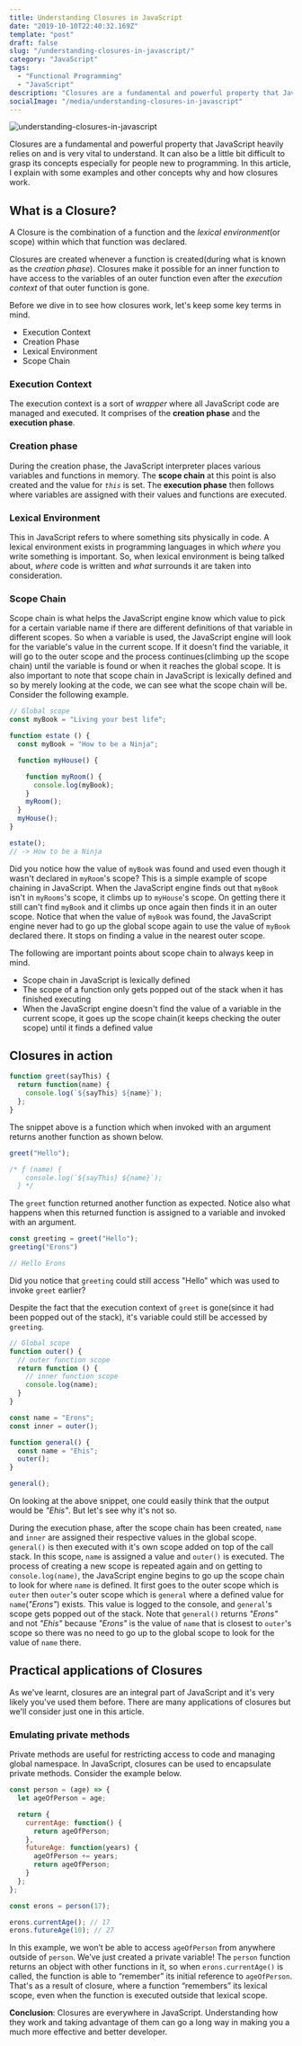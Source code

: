 ```yaml
---
title: Understanding Closures in JavaScript
date: "2019-10-10T22:40:32.169Z"
template: "post"
draft: false
slug: "/understanding-closures-in-javascript/"
category: "JavaScript"
tags:
  - "Functional Programming"
  - "JavaScript"
description: "Closures are a fundamental and powerful property that JavaScript heavily relies on and is very vital to understand. It can also be a little bit difficult to grasp its concepts especially for people new to programming. In this article, I explain with some examples and other concepts why and how closures work. "
socialImage: "/media/understanding-closures-in-javascript"
---
```


![understanding-closures-in-javascript](/media/understanding-closures-in-javascript.jpg)


Closures are a fundamental and powerful property that JavaScript heavily relies on and is very vital to understand. It can also be a little bit difficult to grasp its concepts especially for people new to programming. In this article, I explain with some examples and other concepts why and how closures work. 

## What is a Closure?

A Closure is the combination of a function and the *lexical environment*(or scope) within which that function was declared.

Closures are created whenever a function is created(during what is known as the *creation phase*). Closures make it possible for an inner function to have access to the variables of an outer function even after the *execution context* of that outer function is gone. 

Before we dive in to see how closures work, let's keep some key terms in mind.

- Execution Context
- Creation Phase
- Lexical Environment
- Scope Chain


### Execution Context

The execution context is a sort of *wrapper* where all JavaScript code are managed and executed. It comprises of the **creation phase** and the **execution phase**. 


### Creation phase

During the creation phase, the JavaScript interpreter places various variables and functions in memory. The **scope chain** at this point is also created and the value for *`this`* is set. The **execution phase** then follows where variables are assigned with their values and functions are executed.

### Lexical Environment

This in JavaScript refers to where something sits physically in code. A lexical environment exists in programming languages in which *where* you write something is important. So, when lexical environment is being talked about, *where* code is written and *what* surrounds it are taken into consideration.


### Scope Chain

Scope chain is what helps the JavaScript engine know which value to pick for a certain variable name if there are different definitions of that variable in different scopes. So when a variable is used, the JavaScript engine will look for the variable's value in the current scope. If it doesn't find the variable, it will go to the outer scope and the process continues(climbing up the scope chain) until the variable is found or when it reaches the global scope. It is also important to note that scope chain in JavaScript is lexically defined and so by merely looking at the code, we can see what the scope chain will be. Consider the following example.

```js
// Global scope
const myBook = "Living your best life";

function estate () {
  const myBook = "How to be a Ninja";

  function myHouse() {

    function myRoom() {
      console.log(myBook);
    }
    myRoom();
  }
  myHouse();
}

estate();
// -> How to be a Ninja
```
Did you notice how the value of `myBook` was found and used even though it wasn't declared in `myRoom`'s scope? This is a simple example of scope chaining in JavaScript. When the JavaScript engine finds out that `myBook` isn't in `myRooms`'s scope, it climbs up to `myHouse`'s scope. On getting there it still can't find `myBook` and it climbs up once again then finds it in an outer scope. Notice that when the value of `myBook` was found, the JavaScript engine never had to go up the global scope again to use the value of `myBook` declared there. It stops on finding a value in the nearest outer scope. 


The following are important points about scope chain to always keep in mind.

- Scope chain in JavaScript is lexically defined
- The scope of a function only gets popped out of the stack when it has finished executing
- When the JavaScript engine doesn't find the value of a variable in the current scope, it goes up the scope chain(it keeps checking the outer scope) until it finds a defined value



## Closures in action


```js
function greet(sayThis) {
  return function(name) {
    console.log(`${sayThis} ${name}`);
  };
}
```

The snippet above is a function which when invoked with an argument returns another function as shown below. 

```js
greet("Hello");

/* ƒ (name) {
    console.log(`${sayThis} ${name}`);
  } */
```

The `greet` function returned another function as expected. Notice also what happens when this returned function is assigned to a variable and invoked with an argument.


```js
const greeting = greet("Hello");
greeting("Erons")

// Hello Erons
```

Did you notice that `greeting` could still access "Hello" which was used to invoke `greet` earlier? 


Despite the fact that the execution context of `greet` is gone(since it had been popped out of the stack), it's variable could still be accessed by `greeting`. 


```js
// Global scope
function outer() {
  // outer function scope
  return function () {
    // inner function scope
    console.log(name);
  }
}

const name = "Erons";
const inner = outer();

function general() {
  const name = "Ehis";
  outer();
}

general();
```

On looking at the above snippet, one could easily think that the output would be *"Ehis"*. But let's see why it's not so.


During the execution phase, after the scope chain has been created, `name` and `inner` are assigned their respective values in the global scope. `general()` is then executed with it's own scope added on top of the call stack. In this scope, `name` is assigned a value and `outer()` is executed. The process of creating a new scope is repeated again and on getting to `console.log(name)`, the JavaScript engine begins to go up the scope chain to look for where `name` is defined. It first goes to the outer scope which is `outer` then `outer`'s outer scope which is `general` where a defined value for `name`(*"Erons"*) exists. This value is logged to the console, and `general`'s scope gets popped out of the stack. Note that `general()` returns *"Erons"* and not *"Ehis"* because *"Erons"* is the value of `name` that is closest to `outer`'s scope so there was no need to go up to the global scope to look for  the value of `name` there. 



## Practical applications of Closures


As we've learnt, closures are an integral part of JavaScript and it's very likely you've used them before. There are many applications of closures but we'll consider just one in this article.

### Emulating private methods

Private methods are useful for restricting access to code and managing global namespace. In JavaScript, closures can be used to encapsulate private methods. Consider the example below.

```js
const person = (age) => {
  let ageOfPerson = age;

  return {
    currentAge: function() {
      return ageOfPerson;
    },
    futureAge: function(years) {
      ageOfPerson += years;
      return ageOfPerson;
    }
  };
};

const erons = person(17);

erons.currentAge(); // 17
erons.futureAge(10); // 27

```

In this example, we won’t be able to access `ageOfPerson` from anywhere outside of `person`. We’ve just created a private variable! The `person` function returns an object with other functions in it, so when `erons.currentAge()` is called, the function is able to “remember” its initial reference to `ageOfPerson`. That's as a result of closure, where a function “remembers” its lexical scope, even when the function is executed outside that lexical scope.        



**Conclusion**: Closures are everywhere in JavaScript. Understanding how they work and taking advantage of them can go a long way in making you a much more effective and better developer. 
